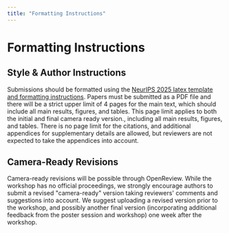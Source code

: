 ```yaml
---
title: "Formatting Instructions"
---
```


# Formatting Instructions

## Style & Author Instructions

Submissions should be formatted using the [NeurIPS 2025 latex template and formatting instructions](https://media.neurips.cc/Conferences/NeurIPS2025/Styles.zip). Papers must be submitted as a PDF file and there will be a strict upper limit of 4 pages for the main text, which should include all main results, figures, and tables. This page limit applies to both the initial and final camera ready version., including all main results, figures, and tables. There is no page limit for the citations, and additional appendices for supplementary details are allowed, but reviewers are not expected to take the appendices into account. 

<!-- ## Submission Link

**TODO add submission link**
 -->

## Camera-Ready Revisions 

Camera-ready revisions will be possible through OpenReview. While the workshop has no official proceedings, we strongly encourage authors to submit a revised "camera-ready" version taking reviewers' comments and suggestions into account. We suggest uploading a revised version prior to the workshop, and possibly another final version (incorporating additional feedback from the poster session and workshop) one week after the workshop. 


<!-- 
## Updated Style-File 

To prepare your revision/camera-ready version, please use the following template: https://www.overleaf.com/read/jcgtpdmnkfhy [Menu -> Download Source -> unzip -> replace previous style file with the new uaicrl2022.cls -> add \documentclass[accepted]{uaicrl2022} to your tex file]
-->

